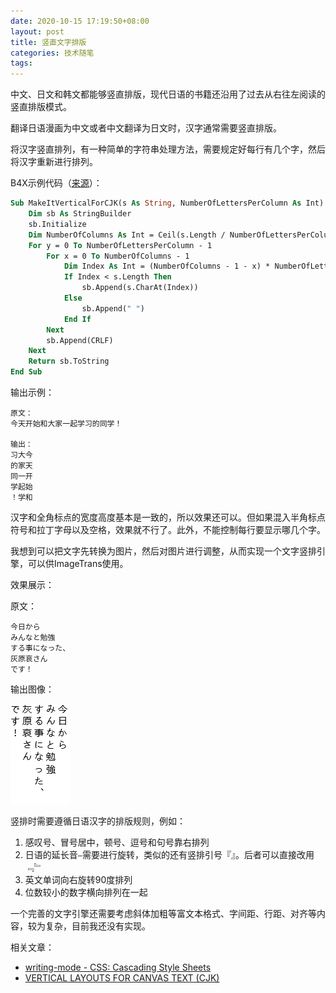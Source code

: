 ```yaml
---
date: 2020-10-15 17:19:50+08:00
layout: post
title: 竖直文字排版
categories: 技术随笔
tags: 
---
```


中文、日文和韩文都能够竖直排版，现代日语的书籍还沿用了过去从右往左阅读的竖直排版模式。

翻译日语漫画为中文或者中文翻译为日文时，汉字通常需要竖直排版。

将汉字竖直排列，有一种简单的字符串处理方法，需要规定好每行有几个字，然后将汉字重新进行排列。

B4X示例代码（[来源](https://www.b4x.com/android/forum/posts/681136/)）：

```vb
Sub MakeItVerticalForCJK(s As String, NumberOfLettersPerColumn As Int) As String
	Dim sb As StringBuilder
	sb.Initialize
	Dim NumberOfColumns As Int = Ceil(s.Length / NumberOfLettersPerColumn)
	For y = 0 To NumberOfLettersPerColumn - 1
		For x = 0 To NumberOfColumns - 1
			Dim Index As Int = (NumberOfColumns - 1 - x) * NumberOfLettersPerColumn + y
			If Index < s.Length Then
				sb.Append(s.CharAt(Index))
			Else
				sb.Append(" ")
			End If
		Next
		sb.Append(CRLF)
	Next
	Return sb.ToString
End Sub
```

输出示例：

```
原文：
今天开始和大家一起学习的同学！

输出：
习大今
的家天
同一开
学起始
！学和
```

汉字和全角标点的宽度高度基本是一致的，所以效果还可以。但如果混入半角标点符号和拉丁字母以及空格，效果就不行了。此外，不能控制每行要显示哪几个字。

我想到可以把文字先转换为图片，然后对图片进行调整，从而实现一个文字竖排引擎，可以供ImageTrans使用。

效果展示：

原文：

```
今日から
みんなと勉強
する事になった、
灰原哀さん
です！
```

输出图像：

![](/album/vertical_text.png)

竖排时需要遵循日语汉字的排版规则，例如：

1. 感叹号、冒号居中，顿号、逗号和句号靠右排列
2. 日语的延长音`—`需要进行旋转，类似的还有竖排引号『』。后者可以直接改用﹃﹄
3. 英文单词向右旋转90度排列
4. 位数较小的数字横向排列在一起

一个完善的文字引擎还需要考虑斜体加粗等富文本格式、字间距、行距、对齐等内容，较为复杂，目前我还没有实现。


相关文章：

* [writing-mode - CSS: Cascading Style Sheets](https://developer.mozilla.org/zh-CN/docs/Web/CSS/writing-mode)
* [VERTICAL LAYOUTS FOR CANVAS TEXT (CJK)](https://www.w3.org/blog/2008/05/canvas-text-and-cjk/)





